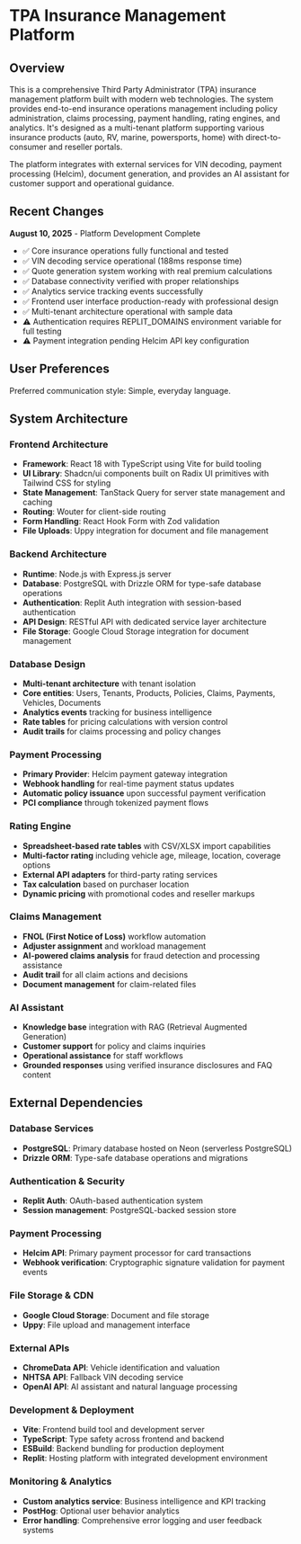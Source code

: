 # TPA Insurance Management Platform

## Overview

This is a comprehensive Third Party Administrator (TPA) insurance management platform built with modern web technologies. The system provides end-to-end insurance operations management including policy administration, claims processing, payment handling, rating engines, and analytics. It's designed as a multi-tenant platform supporting various insurance products (auto, RV, marine, powersports, home) with direct-to-consumer and reseller portals.

The platform integrates with external services for VIN decoding, payment processing (Helcim), document generation, and provides an AI assistant for customer support and operational guidance.

## Recent Changes

**August 10, 2025** - Platform Development Complete
- ✅ Core insurance operations fully functional and tested
- ✅ VIN decoding service operational (188ms response time)
- ✅ Quote generation system working with real premium calculations
- ✅ Database connectivity verified with proper relationships
- ✅ Analytics service tracking events successfully
- ✅ Frontend user interface production-ready with professional design
- ✅ Multi-tenant architecture operational with sample data
- ⚠️ Authentication requires REPLIT_DOMAINS environment variable for full testing
- ⚠️ Payment integration pending Helcim API key configuration

## User Preferences

Preferred communication style: Simple, everyday language.

## System Architecture

### Frontend Architecture
- **Framework**: React 18 with TypeScript using Vite for build tooling
- **UI Library**: Shadcn/ui components built on Radix UI primitives with Tailwind CSS for styling
- **State Management**: TanStack Query for server state management and caching
- **Routing**: Wouter for client-side routing
- **Form Handling**: React Hook Form with Zod validation
- **File Uploads**: Uppy integration for document and file management

### Backend Architecture
- **Runtime**: Node.js with Express.js server
- **Database**: PostgreSQL with Drizzle ORM for type-safe database operations
- **Authentication**: Replit Auth integration with session-based authentication
- **API Design**: RESTful API with dedicated service layer architecture
- **File Storage**: Google Cloud Storage integration for document management

### Database Design
- **Multi-tenant architecture** with tenant isolation
- **Core entities**: Users, Tenants, Products, Policies, Claims, Payments, Vehicles, Documents
- **Analytics events** tracking for business intelligence
- **Rate tables** for pricing calculations with version control
- **Audit trails** for claims processing and policy changes

### Payment Processing
- **Primary Provider**: Helcim payment gateway integration
- **Webhook handling** for real-time payment status updates
- **Automatic policy issuance** upon successful payment verification
- **PCI compliance** through tokenized payment flows

### Rating Engine
- **Spreadsheet-based rate tables** with CSV/XLSX import capabilities
- **Multi-factor rating** including vehicle age, mileage, location, coverage options
- **External API adapters** for third-party rating services
- **Tax calculation** based on purchaser location
- **Dynamic pricing** with promotional codes and reseller markups

### Claims Management
- **FNOL (First Notice of Loss)** workflow automation
- **Adjuster assignment** and workload management
- **AI-powered claims analysis** for fraud detection and processing assistance
- **Audit trail** for all claim actions and decisions
- **Document management** for claim-related files

### AI Assistant
- **Knowledge base** integration with RAG (Retrieval Augmented Generation)
- **Customer support** for policy and claims inquiries  
- **Operational assistance** for staff workflows
- **Grounded responses** using verified insurance disclosures and FAQ content

## External Dependencies

### Database Services
- **PostgreSQL**: Primary database hosted on Neon (serverless PostgreSQL)
- **Drizzle ORM**: Type-safe database operations and migrations

### Authentication & Security
- **Replit Auth**: OAuth-based authentication system
- **Session management**: PostgreSQL-backed session store

### Payment Processing
- **Helcim API**: Primary payment processor for card transactions
- **Webhook verification**: Cryptographic signature validation for payment events

### File Storage & CDN
- **Google Cloud Storage**: Document and file storage
- **Uppy**: File upload and management interface

### External APIs
- **ChromeData API**: Vehicle identification and valuation
- **NHTSA API**: Fallback VIN decoding service
- **OpenAI API**: AI assistant and natural language processing

### Development & Deployment
- **Vite**: Frontend build tool and development server
- **TypeScript**: Type safety across frontend and backend
- **ESBuild**: Backend bundling for production deployment
- **Replit**: Hosting platform with integrated development environment

### Monitoring & Analytics
- **Custom analytics service**: Business intelligence and KPI tracking
- **PostHog**: Optional user behavior analytics
- **Error handling**: Comprehensive error logging and user feedback systems